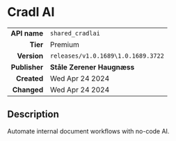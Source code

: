 # Cradl AI
| | |
|-:|-|
|**API name**|`shared_cradlai`|
|**Tier**|Premium|
|**Version**|`releases/v1.0.1689\1.0.1689.3722`|
|**Publisher**|**Ståle Zerener Haugnæss**|
|**Created**|Wed Apr 24 2024|
|**Changed**|Wed Apr 24 2024|

## Description
Automate internal document workflows with no-code AI.
